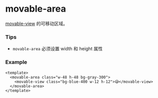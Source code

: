 # movable-area

[movable-view](./movable-view) 的可移动区域。

### Tips

- `movable-area` 必须设置 width 和 height 属性

### Example

```vue
<template>
  <movable-area class="w-48 h-48 bg-gray-300">
    <movable-view class="bg-blue-400 w-12 h-12">😅</movable-view>
  </movable-area>
</template>
```
